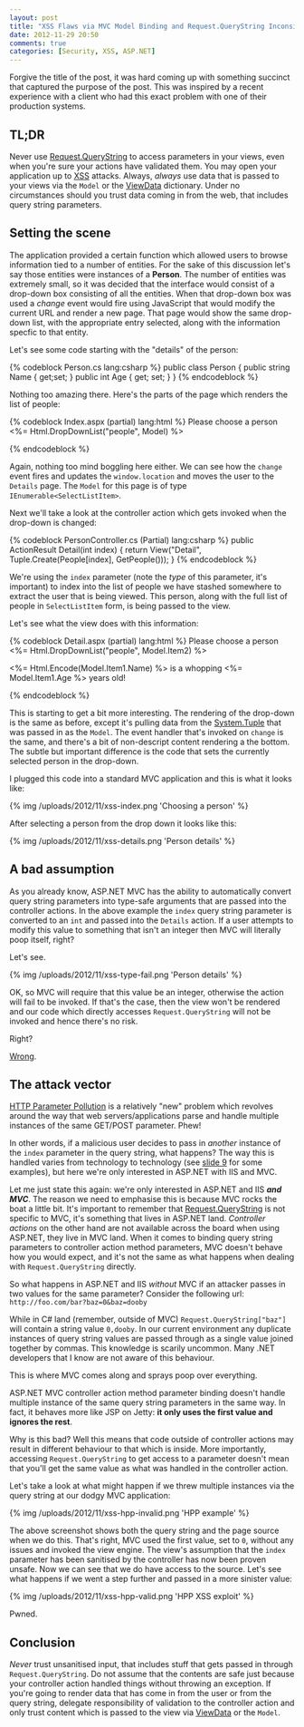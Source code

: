 ```yaml
---
layout: post
title: "XSS Flaws via MVC Model Binding and Request.QueryString Inconsistencies"
date: 2012-11-29 20:50
comments: true
categories: [Security, XSS, ASP.NET]
---
```


Forgive the title of the post, it was hard coming up with something succinct that captured the purpose of the post. This was inspired by a recent experience with a client who had this exact problem with one of their production systems.

TL;DR
-----

Never use [Request.QueryString][] to access parameters in your views, even when you're sure your actions have validated them. You may open your application up to [XSS][] attacks. Always, _always_ use data that is passed to your views via the `Model` or the [ViewData][] dictionary. Under no circumstances should you trust data coming in from the web, that includes query string parameters.

<!--more-->

Setting the scene
-----------------

The application provided a certain function which allowed users to browse information tied to a number of entities. For the sake of this discussion let's say those entities were instances of a **Person**. The number of entities was extremely small, so it was decided that the interface would consist of a drop-down box consisting of all the entities. When that drop-down box was used a _change_ event would fire using JavaScript that would modify the current URL and render a new page. That page would show the same drop-down list, with the appropriate entry selected, along with the information specfic to that entity.

Let's see some code starting with the "details" of the person:

{% codeblock Person.cs lang:csharp %}
public class Person
{
    public string Name { get;set; }
    public int Age { get; set; }
}
{% endcodeblock %}

Nothing too amazing there. Here's the parts of the page which renders the list of people:

{% codeblock Index.aspx (partial) lang:html %}
Please choose a person <%= Html.DropDownList("people", Model) %>

<script type="text/javascript">
$(document).ready(function () {
  $("#people").change(function () {
    window.location = '<%= Url.Action("Detail", "Person") %>?index=' + $(this).val();
  });
});
</script>
{% endcodeblock %}

Again, nothing too mind boggling here either. We can see how the `change` event fires and updates the `window.location` and moves the user to the `Details` page. The `Model` for this page is of type `IEnumerable<SelectListItem>`.

Next we'll take a look at the controller action which gets invoked when the drop-down is changed:

{% codeblock PersonController.cs (Partial) lang:csharp %}
public ActionResult Detail(int index)
{
    return View("Detail", Tuple.Create(People[index], GetPeople()));
}
{% endcodeblock %}

We're using the `index` parameter (note the _type_ of this parameter, it's important) to index into the list of people we have stashed somewhere to extract the user that is being viewed. This person, along with the full list of people in `SelectListItem` form, is being passed to the view.

Let's see what the view does with this information:

{% codeblock Detail.aspx (partial) lang:html %}
Please choose a person <%= Html.DropDownList("people", Model.Item2) %>

<script type="text/javascript">
$(document).ready(function () {
  $("#people").val(<%= Request.QueryString["index"] %>);
  $("#people").change(function () {
    window.location = '<%= Url.Action("Detail", "Person") %>?index=' + $(this).val();
  });
});
</script>

<p>
<%= Html.Encode(Model.Item1.Name) %> is a whopping <%= Model.Item1.Age %> years old!
</p>
{% endcodeblock %}

This is starting to get a bit more interesting. The rendering of the drop-down is the same as before, except it's pulling data from the [System.Tuple][] that was passed in as the `Model`. The event handler that's invoked on `change` is the same, and there's a bit of non-descript content rendering a the bottom. The subtle but important difference is the code that sets the currently selected person in the drop-down.

I plugged this code into a standard MVC application and this is what it looks like:

{% img /uploads/2012/11/xss-index.png 'Choosing a person' %}

After selecting a person from the drop down it looks like this:

{% img /uploads/2012/11/xss-details.png 'Person details' %}

A bad assumption
----------------

As you already know, ASP.NET MVC has the ability to automatically convert query string parameters into type-safe arguments that are passed into the controller actions. In the above example the `index` query string parameter is converted to an `int` and passed into the `Details` action. If a user attempts to modify this value to something that isn't an integer then MVC will literally poop itself, right?

Let's see.

{% img /uploads/2012/11/xss-type-fail.png 'Person details' %}

OK, so MVC will require that this value be an integer, otherwise the action will fail to be invoked. If that's the case, then the view won't be rendered and our code which directly accesses `Request.QueryString` will not be invoked and hence there's no risk.

Right?

[Wrong][HPP].

The attack vector
-----------------

[HTTP Parameter Pollution][HPP] is a relatively "new" problem which revolves around the way that web servers/applications parse and handle multiple instances of the same GET/POST parameter. Phew!

In other words, if a malicious user decides to pass in _another_ instance of the `index` parameter in the query string, what happens? The way this is handled varies from technology to technology (see [slide 9][HPPPDF] for some examples), but here we're only interested in ASP.NET with IIS and MVC.

Let me just state this again: we're only interested in ASP.NET and IIS _**and MVC**_. The reason we need to emphasise this is because MVC rocks the boat a little bit. It's important to remember that [Request.QueryString][] is not specific to MVC, it's something that lives in ASP.NET land. _Controller actions_ on the other hand are not available across the board when using ASP.NET, they live in MVC land. When it comes to binding query string parameters to controller action method parameters, MVC doesn't behave how you would expect, and it's not the same as what happens when dealing with `Request.QueryString` directly.

So what happens in ASP.NET and IIS _without_ MVC if an attacker passes in two values for the same parameter? Consider the following url: `http://foo.com/bar?baz=0&baz=dooby`

While in C# land (remember, outside of MVC) `Request.QueryString["baz"]` will contain a string value `0,dooby`. In our current environment any duplicate instances of query string values are passed through as a single value joined together by commas. This knowledge is scarily uncommon. Many .NET developers that I know are not aware of this behaviour.

This is where MVC comes along and sprays poop over everything.

ASP.NET MVC controller action method parameter binding doesn't handle multiple instance of the same query string parameters in the same way. In fact, it behaves more like JSP on Jetty: **it only uses the first value and ignores the rest**.

Why is this bad? Well this means that code outside of controller actions may result in different behaviour to that which is inside. More importantly, accessing `Request.QueryString` to get access to a parameter doesn't mean that you'll get the same value as what was handled in the controller action.

Let's take a look at what might happen if we threw multiple instances via the query string at our dodgy MVC application:

{% img /uploads/2012/11/xss-hpp-invalid.png 'HPP example' %}

The above screenshot shows both the query string and the page source when we do this. That's right, MVC used the first value, set to `0`, without any issues and invoked the view engine. The view's assumption that the `index` parameter has been sanitised by the controller has now been proven unsafe. Now we can see that we do have access to the source. Let's see what happens if we went a step further and passed in a more sinister value:

{% img /uploads/2012/11/xss-hpp-valid.png 'HPP XSS exploit' %}

Pwned.

Conclusion
----------

_Never_ trust unsanitised input, that includes stuff that gets passed in through `Request.QueryString`. Do not assume that the contents are safe just because your controller action handled things without throwing an exception. If you're going to render data that has come in from the user or from the query string, delegate responsibility of validation to the controller action and only trust content which is passed to the view via [ViewData][] or the `Model`.

  [ViewData]: http://msdn.microsoft.com/en-us/library/system.web.mvc.viewpage.viewdata(v=vs.108).aspx
  [HPPPDF]: https://www.owasp.org/images/b/ba/AppsecEU09_CarettoniDiPaola_v0.8.pdf
  [Request.QueryString]: http://msdn.microsoft.com/en-us/library/ms524784(v=vs.90).aspx
  [XSS]: http://en.wikipedia.org/wiki/Cross-site_scripting
  [System.Tuple]: http://msdn.microsoft.com/en-us/library/system.tuple.aspx
  [HPP]: http://blog.iseclab.org/2010/12/08/http-parameter-pollution-so-how-many-flawed-applications-exist-out-there-we-go-online-with-a-new-service/

